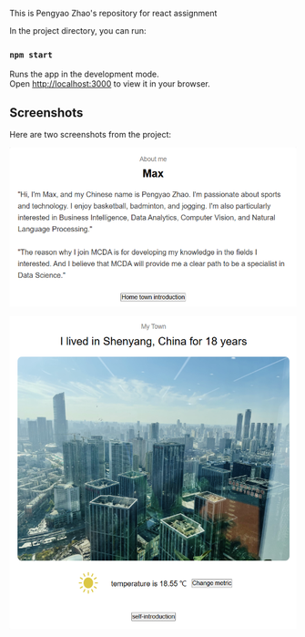 This is Pengyao Zhao's repository for react assignment

In the project directory, you can run:

### `npm start`

Runs the app in the development mode.\
Open [http://localhost:3000](http://localhost:3000) to view it in your browser.

## Screenshots

Here are two screenshots from the project:

![Result Image 1](./public/AboutMe.png)

![Result Image 2](./public/hometown.png)

